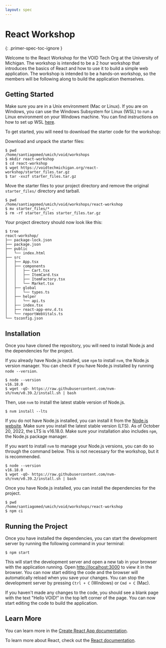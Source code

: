 ```yaml
---
layout: spec
---
```


# React Workshop

{: .primer-spec-toc-ignore }

Welcome to the React Workshop for the VOID Tech Org at the University of Michigan. The workshop is intended to be a 2 hour workshop that introduces the basics of React and how to use it to build a simple web application. The workshop is intended to be a hands-on workshop, so the members will be following along to build the application themselves.

## Getting Started

Make sure you are in a Unix environment (Mac or Linux). If you are on Windows, you can use the Windows Subsystem for Linux (WSL) to run a Linux environment on your Windows machine. You can find instructions on how to set up WSL [here](https://docs.microsoft.com/en-us/windows/wsl/install-win10).

To get started, you will need to download the starter code for the workshop:

Download and unpack the starter files:

```console
$ pwd
/home/santiagomed/umich/void/workshops
$ mkdir react-workshop
$ cd react-workshop
$ wget https://voidtechmichigan.org/react-workshop/starter_files.tar.gz
$ tar -xvzf starter_files.tar.gz
```

Move the starter files to your project directory and remove the original `starter_files/` directory and tarball.

```console
$ pwd
/home/santiagomed/umich/void/workshops/react-workshop
$ mv starter_files/* .
$ rm -rf starter_files starter_files.tar.gz
```

Your project directory should now look like this:

```console
$ tree
react-workshop/
├── package-lock.json
├── package.json
├── public
│   └── index.html
├── src
│   ├── App.tsx
│   ├── components
│   │   ├── Cart.tsx
│   │   ├── ItemCard.tsx
│   │   ├── ItemFactory.tsx
│   │   └── Market.tsx
│   ├── global
│   │   └── types.ts
│   ├── helper
│   │   └── api.ts
│   ├── index.tsx
│   ├── react-app-env.d.ts
│   └── reportWebVitals.ts
└── tsconfig.json
```

## Installation

Once you have cloned the repository, you will need to install Node.js and the dependencies for the project.

If you already have Node.js installed, use `npm` to install `nvm`, the Node.js version manager. You can check if you have Node.js installed by running `node --version`.

```console
$ node --version
v16.18.0
$ wget -qO- https://raw.githubusercontent.com/nvm-sh/nvm/v0.39.2/install.sh | bash
```

Then, use `nvm` to install the latest stable version of Node.js.

```console
$ nvm install --lts
```

If you do not have Node.js installed, you can install it from the [Node.js website](https://nodejs.org/en/). Make sure you install the latest stable version (LTS). As of October 20, 2022, the LTS is v16.18.0. Make sure your installation also includes `npm`, the Node.js package manager.

If you want to install `nvm` to manage your Node.js versions, you can do so through the command below. This is not necessary for the workshop, but it is recommended.

```console
$ node --version
v16.18.0
$ wget -qO- https://raw.githubusercontent.com/nvm-sh/nvm/v0.39.2/install.sh | bash
```

Once you have Node.js installed, you can install the dependencies for the project.

```console
$ pwd
/home/santiagomed/umich/void/workshops/react-workshop
$ npm ci
```

## Running the Project

Once you have installed the dependencies, you can start the development server by running the following command in your terminal:

```console
$ npm start
```

This will start the development server and open a new tab in your browser with the application running. Open [http://localhost:3000](http://localhost:3000) to view it in the browser. You can now start editing the code and the browser will automatically reload when you save your changes. You can stop the development server by pressing `Ctrl + C` (Windows) or `Cmd + C` (Mac).

If you haven't made any changes to the code, you should see a blank page with the text "Hello VOID!" in the top left corner of the page. You can now start editing the code to build the application.

## Learn More

You can learn more in the [Create React App documentation](https://facebook.github.io/create-react-app/docs/getting-started).

To learn more about React, check out the [React documentation](https://reactjs.org/).
